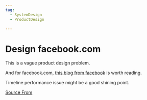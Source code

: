 ```yaml
---
tag:
  - SystemDesign
  - ProductDesign

---
```

  
# Design facebook.com

This is a vague product design problem.

And for facebook.com, [this blog from facebook](https://engineering.fb.com/web/facebook-redesign/) is worth reading.

Timeline performance issue might be a good shining point.


[Source From](https://bigfrontend.dev/design/design-facebook-web-app)

  